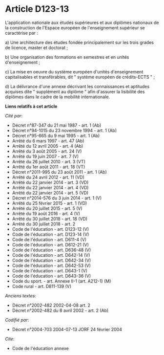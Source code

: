# Article D123-13

L'application nationale aux études supérieures et aux diplômes nationaux de la construction de l'Espace européen de
l'enseignement supérieur se caractérise par :

a) Une architecture des études fondée principalement sur les trois grades de licence, master et doctorat ;

b) Une organisation des formations en semestres et en unités d'enseignement ;

c) La mise en oeuvre du système européen d'unités d'enseignement capitalisables et transférables, dit " système européen de
crédits-ECTS " ;

d) La délivrance d'une annexe décrivant les connaissances et aptitudes acquises dite " supplément au diplôme " afin d'assurer
la lisibilité des diplômes dans le cadre de la mobilité internationale.

**Liens relatifs à cet article**

_Cité par_:

  - Décret n°87-347 du 21 mai 1987 - art. 1 (Ab)
  - Décret n°94-1015 du 23 novembre 1994 - art. 1 (Ab)
  - Décret n°95-665 du 9 mai 1995 - art. 1 (Ab)
  - Arrêté du 6 mars 1997 - art. 47 (Ab)
  - Arrêté du 12 avril 2005 - art. 4 (Ab)
  - Arrêté du 3 août 2005 - art. 24 (V)
  - Arrêté du 19 juin 2007 - art. 7 (V)
  - Arrêté du 26 juillet 2010 - art. 3 (VT)
  - Arrêté du 1er août 2011 - art. 18 (VT)
  - Décret n°2011-995 du 23 août 2011 - art. 1 (Ab)
  - Arrêté du 24 avril 2012 - art. 11 (VD)
  - Arrêté du 22 janvier 2014 - art. 3 (VD)
  - Arrêté du 22 janvier 2014 - art. 4 (VD)
  - Arrêté du 22 janvier 2014 - art. 5 (VD)
  - Décret n°2014-576 du 3 juin 2014 - art. 1 (V)
  - Arrêté du 25 février 2015 - art. 1 (VD)
  - Arrêté du 20 juillet 2015 - art. 5 (V)
  - Arrêté du 19 août 2016 - art. 4 (V)
  - Arrêté du 30 juillet 2018 - art. 18 (VD)
  - Arrêté du 30 juillet 2018 - art. 2
  - Code de l'éducation - art. D123-12 (V)
  - Code de l'éducation - art. D123-14 (V)
  - Code de l'éducation - art. D611-4 (V)
  - Code de l'éducation - art. D612-21 (V)
  - Code de l'éducation - art. D636-48 (V)
  - Code de l'éducation - art. D642-14 (V)
  - Code de l'éducation - art. D642-34 (V)
  - Code de l'éducation - art. D642-53 (V)
  - Code de l'éducation - art. D643-1 (V)
  - Code de l'éducation - art. D643-36 (V)
  - Code du sport. - art. Annexe II-1 (art. A212-1) (M)
  - Code rural - art. D811-139 (V)

_Anciens textes_:

  - Décret n°2002-482 2002-04-08 art. 2
  - Décret n°2002-482 du 8 avril 2002 - art. 2 (Ab)

_Codifié par_:

  - Décret n°2004-703 2004-07-13 JORF 24 février 2004

_Cite_:

  - Code de l'éducation annexe
